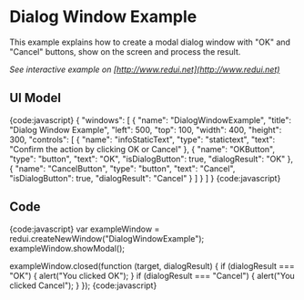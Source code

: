# Dialog Window Example

This example explains how to create a modal dialog window with "OK" and "Cancel" buttons, show on the screen and process the result.

_See interactive example on [http://www.redui.net](http://www.redui.net)_

## UI Model

{code:javascript}
{
    "windows": [
        {
            "name": "DialogWindowExample",
            "title": "Dialog Window Example",
            "left": 500,
            "top": 100,
            "width": 400,
            "height": 300,
            "controls": [
                {
                    "name": "infoStaticText",
                    "type": "statictext",
                    "text": "Confirm the action by clicking OK or Cancel"
                },
                {
                    "name": "OKButton",
                    "type": "button",
                    "text": "OK",
                    "isDialogButton": true,
                    "dialogResult": "OK"
                },
                {
                    "name": "CancelButton",
                    "type": "button",
                    "text": "Cancel",
                    "isDialogButton": true,
                    "dialogResult": "Cancel"
                }
            ]
        }
    ]
}
{code:javascript}

## Code

{code:javascript}
var exampleWindow = redui.createNewWindow("DialogWindowExample");
exampleWindow.showModal();

exampleWindow.closed(function (target, dialogResult) {
	if (dialogResult === "OK") {
		alert("You clicked OK");
	}
	if (dialogResult === "Cancel") {
		alert("You clicked Cancel");
	}
});
{code:javascript}